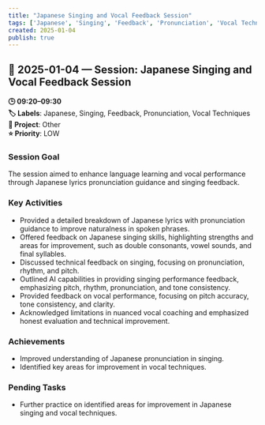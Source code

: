 ```yaml
---
title: "Japanese Singing and Vocal Feedback Session"
tags: ['Japanese', 'Singing', 'Feedback', 'Pronunciation', 'Vocal Techniques']
created: 2025-01-04
publish: true
---
```


## 📅 2025-01-04 — Session: Japanese Singing and Vocal Feedback Session

**🕒 09:20–09:30**  
**🏷️ Labels**: Japanese, Singing, Feedback, Pronunciation, Vocal Techniques  
**📂 Project**: Other  
**⭐ Priority**: LOW  


### Session Goal
The session aimed to enhance language learning and vocal performance through Japanese lyrics pronunciation guidance and singing feedback.

### Key Activities
- Provided a detailed breakdown of Japanese lyrics with pronunciation guidance to improve naturalness in spoken phrases.
- Offered feedback on Japanese singing skills, highlighting strengths and areas for improvement, such as double consonants, vowel sounds, and final syllables.
- Discussed technical feedback on singing, focusing on pronunciation, rhythm, and pitch.
- Outlined AI capabilities in providing singing performance feedback, emphasizing pitch, rhythm, pronunciation, and tone consistency.
- Provided feedback on vocal performance, focusing on pitch accuracy, tone consistency, and clarity.
- Acknowledged limitations in nuanced vocal coaching and emphasized honest evaluation and technical improvement.

### Achievements
- Improved understanding of Japanese pronunciation in singing.
- Identified key areas for improvement in vocal techniques.

### Pending Tasks
- Further practice on identified areas for improvement in Japanese singing and vocal techniques.
